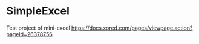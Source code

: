 # SimpleExcel
Test project of mini-excel https://docs.xored.com/pages/viewpage.action?pageId=26378756